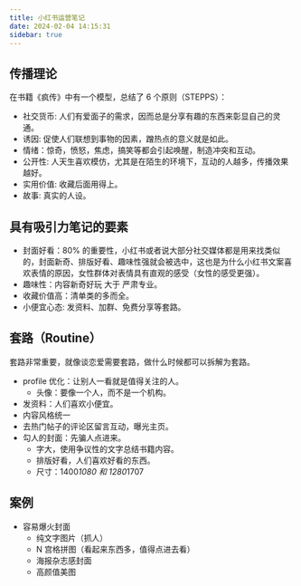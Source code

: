 ```yaml
---
title: 小红书运营笔记
date: 2024-02-04 14:15:31
sidebar: true
---
```


## 传播理论

在书籍《疯传》中有一个模型，总结了 6 个原则（STEPPS）：

- 社交货币: 人们有爱面子的需求，因而总是分享有趣的东西来彰显自己的灵通。
- 诱因: 促使人们联想到事物的因素，蹭热点的意义就是如此。
- 情绪：惊奇，愤怒，焦虑，搞笑等都会引起唤醒，制造冲突和互动。
- 公开性: 人天生喜欢模仿，尤其是在陌生的环境下，互动的人越多，传播效果越好。 
- 实用价值: 收藏后面用得上。
- 故事: 真实的人设。

## 具有吸引力笔记的要素

- 封面好看：80% 的重要性，小红书或者说大部分社交媒体都是用来找类似的，封面新奇、排版好看、趣味性强就会被选中，这也是为什么小红书文案喜欢表情的原因，女性群体对表情具有直观的感受（女性的感受更强）。
- 趣味性：内容新奇好玩 大于 严肃专业。
- 收藏价值高：清单类的多而全。
- 小便宜心态: 发资料、加群、免费分享等套路。

## 套路（Routine）

套路非常重要，就像谈恋爱需要套路，做什么时候都可以拆解为套路。

- profile 优化：让别人一看就是值得关注的人。
  - 头像：要像一个人，而不是一个机构。
- 发资料：人们喜欢小便宜。
- 内容风格统一
- 去热门帖子的评论区留言互动，曝光主页。
- 勾人的封面：先骗人点进来。
  - 字大，使用争议性的文字总结书籍内容。
  - 排版好看，人们喜欢好看的东西。
  - 尺寸：1400*1080 和 1280*1707

## 案例

- 容易爆火封面
  - 纯文字图片（抓人）
  - N 宫格拼图（看起来东西多，值得点进去看）
  - 海报杂志感封面
  - 高颜值美图
